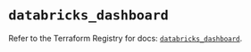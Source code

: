 # `databricks_dashboard`

Refer to the Terraform Registry for docs: [`databricks_dashboard`](https://registry.terraform.io/providers/databricks/databricks/1.74.0/docs/resources/dashboard).
